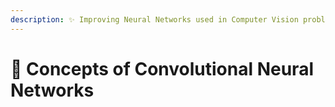 ```yaml
---
description: ✨ Improving Neural Networks used in Computer Vision problems
---
```


# 🚩 Concepts of Convolutional Neural Networks

